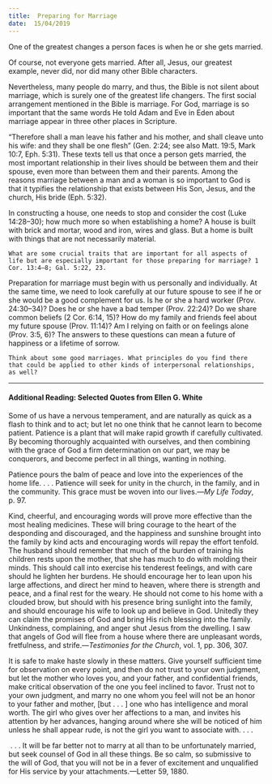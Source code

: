 ```yaml
---
title:  Preparing for Marriage
date:  15/04/2019
---
```


One of the greatest changes a person faces is when he or she gets married.

Of course, not everyone gets married. After all, Jesus, our greatest example, never did, nor did many other Bible characters.

Nevertheless, many people do marry, and thus, the Bible is not silent about marriage, which is surely one of the greatest life changers. The first social arrangement mentioned in the Bible is marriage. For God, marriage is so important that the same words He told Adam and Eve in Eden about marriage appear in three other places in Scripture.

“Therefore shall a man leave his father and his mother, and shall cleave unto his wife: and they shall be one flesh” (Gen. 2:24; see also Matt. 19:5, Mark 10:7, Eph. 5:31). These texts tell us that once a person gets married, the most important relationship in their lives should be between them and their spouse, even more than between them and their parents. Among the reasons marriage between a man and a woman is so important to God is that it typifies the relationship that exists between His Son, Jesus, and the church, His bride (Eph. 5:32).

In constructing a house, one needs to stop and consider the cost (Luke 14:28–30); how much more so when establishing a home? A house is built with brick and mortar, wood and iron, wires and glass. But a home is built with things that are not necessarily material.

`What are some crucial traits that are important for all aspects of life but are especially important for those preparing for marriage? 1 Cor. 13:4–8; Gal. 5:22, 23.`

Preparation for marriage must begin with us personally and individually. At the same time, we need to look carefully at our future spouse to see if he or she would be a good complement for us. Is he or she a hard worker (Prov. 24:30–34)? Does he or she have a bad temper (Prov. 22:24)? Do we share common beliefs (2 Cor. 6:14, 15)? How do my family and friends feel about my future spouse (Prov. 11:14)? Am I relying on faith or on feelings alone (Prov. 3:5, 6)? The answers to these questions can mean a future of happiness or a lifetime of sorrow.

`Think about some good marriages. What principles do you find there that could be applied to other kinds of interpersonal relationships, as well?`

---

#### Additional Reading: Selected Quotes from Ellen G. White

Some of us have a nervous temperament, and are naturally as quick as a flash to think and to act; but let no one think that he cannot learn to become patient. Patience is a plant that will make rapid growth if carefully cultivated. By becoming thoroughly acquainted with ourselves, and then combining with the grace of God a firm determination on our part, we may be conquerors, and become perfect in all things, wanting in nothing.

Patience pours the balm of peace and love into the experiences of the home life. . . . Patience will seek for unity in the church, in the family, and in the community. This grace must be woven into our lives.—_My Life Today_, p. 97. 

Kind, cheerful, and encouraging words will prove more effective than the most healing medicines. These will bring courage to the heart of the desponding and discouraged, and the happiness and sunshine brought into the family by kind acts and encouraging words will repay the effort tenfold. The husband should remember that much of the burden of training his children rests upon the mother, that she has much to do with molding their minds. This should call into exercise his tenderest feelings, and with care should he lighten her burdens. He should encourage her to lean upon his large affections, and direct her mind to heaven, where there is strength and peace, and a final rest for the weary. He should not come to his home with a clouded brow, but should with his presence bring sunlight into the family, and should encourage his wife to look up and believe in God. Unitedly they can claim the promises of God and bring His rich blessing into the family. Unkindness, complaining, and anger shut Jesus from the dwelling. I saw that angels of God will flee from a house where there are unpleasant words, fretfulness, and strife.—_Testimonies for the Church_, vol. 1, pp. 306, 307.

It is safe to make haste slowly in these matters. Give yourself sufficient time for observation on every point, and then do not trust to your own judgment, but let the mother who loves you, and your father, and confidential friends, make critical observation of the one you feel inclined to favor. Trust not to your own judgment, and marry no one whom you feel will not be an honor to your father and mother, [but . . . ] one who has intelligence and moral worth. The girl who gives over her affections to a man, and invites his attention by her advances, hanging around where she will be noticed of him unless he shall appear rude, is not the girl you want to associate with. . . .

 . . . It will be far better not to marry at all than to be unfortunately married, but seek counsel of God in all these things. Be so calm, so submissive to the will of God, that you will not be in a fever of excitement and unqualified for His service by your attachments.—Letter 59, 1880. 